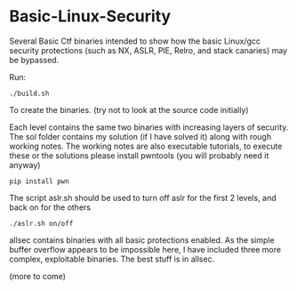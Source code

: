# Basic-Linux-Security

Several Basic Ctf binaries intended to show how the basic Linux/gcc
security protections (such as NX, ASLR, PIE, Relro, and stack canaries) 
may be bypassed.

Run:
```
./build.sh
```
To create the binaries. (try not to look at the source code initially)

Each level contains the same two binaries with increasing layers of 
security. The sol folder contains my solution (if I have solved it)
along with rough working notes. The working notes are also executable
tutorials, to execute these or the solutions please install pwntools
(you will probably need it anyway)
```
pip install pwn
```
The script aslr.sh should be used to turn off aslr for the first 2
levels, and back on for the others 

```
./aslr.sh on/off
```

allsec contains binaries with all basic protections enabled. As the
simple buffer overflow appears to be impossible here, I have included
three more complex, exploitable binaries. The best stuff is in allsec.

(more to come)
